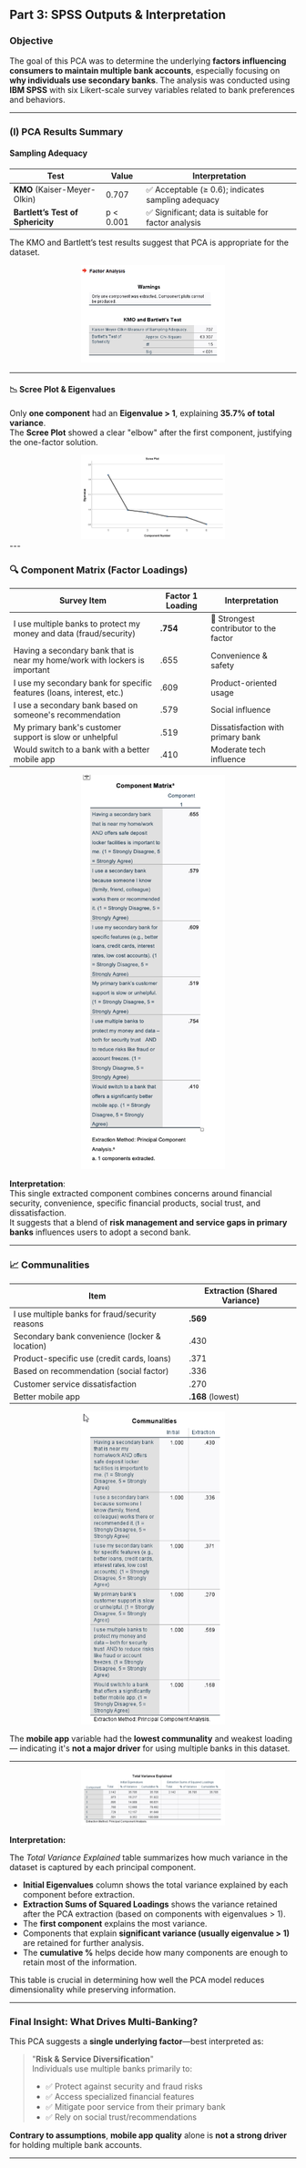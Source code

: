 ## Part 3: SPSS Outputs & Interpretation

### Objective

The goal of this PCA was to determine the underlying **factors influencing consumers to maintain multiple bank accounts**, especially focusing on **why individuals use secondary banks**. The analysis was conducted using **IBM SPSS** with six Likert-scale survey variables related to bank preferences and behaviors.

---

### (I) PCA Results Summary

####  Sampling Adequacy

| Test | Value | Interpretation |
|------|--------|----------------|
| **KMO** (Kaiser-Meyer-Olkin) | 0.707 | ✅ Acceptable (≥ 0.6); indicates sampling adequacy |
| **Bartlett’s Test of Sphericity** | p < 0.001 | ✅ Significant; data is suitable for factor analysis |

The KMO and Bartlett’s test results suggest that PCA is appropriate for the dataset.
<!-- KMO & Bartlett Test -->
<div align="center">
  <img src="../images/pca1.png" width="50%">
</div>

---

#### 📉 Scree Plot & Eigenvalues

Only **one component** had an **Eigenvalue > 1**, explaining **35.7% of total variance**.  
The **Scree Plot** showed a clear "elbow" after the first component, justifying the one-factor solution.
<!-- Scree Plot -->
<div align="center">
  <img src="../images/pca4.png" width="50%">
</div>
---

### 🔍 Component Matrix (Factor Loadings)

| Survey Item | Factor 1 Loading | Interpretation |
|-------------|------------------|----------------|
| I use multiple banks to protect my money and data (fraud/security) | **.754** | 🔑 Strongest contributor to the factor |
| Having a secondary bank that is near my home/work with lockers is important | .655 | Convenience & safety |
| I use my secondary bank for specific features (loans, interest, etc.) | .609 | Product-oriented usage |
| I use a secondary bank based on someone's recommendation | .579 | Social influence |
| My primary bank's customer support is slow or unhelpful | .519 | Dissatisfaction with primary bank |
| Would switch to a bank with a better mobile app | .410 | Moderate tech influence |

<!-- Component Matrix -->
<div align="center">
  <img src="../images/pca5.png" width="50%">
</div>

**Interpretation**:  
This single extracted component combines concerns around financial security, convenience, specific financial products, social trust, and dissatisfaction.  
It suggests that a blend of **risk management and service gaps in primary banks** influences users to adopt a second bank.

---

### 📈 Communalities

| Item | Extraction (Shared Variance) |
|------|------------------------------|
| I use multiple banks for fraud/security reasons | **.569** |
| Secondary bank convenience (locker & location) | .430 |
| Product-specific use (credit cards, loans) | .371 |
| Based on recommendation (social factor) | .336 |
| Customer service dissatisfaction | .270 |
| Better mobile app | **.168** (lowest) |

<!-- Communalities Table -->
<div align="center">
  <img src="../images/pca3.png" width="50%">
</div>

The **mobile app** variable had the **lowest communality** and weakest loading — indicating it's **not a major driver** for using multiple banks in this dataset.

---
<!-- Total Variance Explained -->
<div align="center">
  <img src="../images/pca6.png" width="50%">
</div>

**Interpretation:**

The *Total Variance Explained* table summarizes how much variance in the dataset is captured by each principal component.

- **Initial Eigenvalues** column shows the total variance explained by each component before extraction.
- **Extraction Sums of Squared Loadings** shows the variance retained after the PCA extraction (based on components with eigenvalues > 1).
- The **first component** explains the most variance.
- Components that explain **significant variance (usually eigenvalue > 1)** are retained for further analysis.
- The **cumulative %** helps decide how many components are enough to retain most of the information.

This table is crucial in determining how well the PCA model reduces dimensionality while preserving information.

---
### Final Insight: What Drives Multi-Banking?

This PCA suggests a **single underlying factor**—best interpreted as:

> "**Risk & Service Diversification**"  
> Individuals use multiple banks primarily to:
> - ✅ Protect against security and fraud risks  
> - ✅ Access specialized financial features  
> - ✅ Mitigate poor service from their primary bank  
> - ✅ Rely on social trust/recommendations

 **Contrary to assumptions**, **mobile app quality** alone is **not a strong driver** for holding multiple bank accounts.

---


